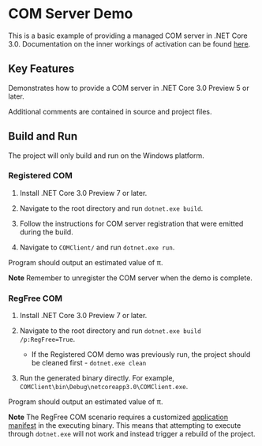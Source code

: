 COM Server Demo
================

This is a basic example of providing a managed COM server in .NET Core 3.0. Documentation on the inner workings of activation can be found [here](https://github.com/dotnet/core-setup/blob/master/Documentation/design-docs/COM-activation.md).

Key Features
------------

Demonstrates how to provide a COM server in .NET Core 3.0 Preview 5 or later.

Additional comments are contained in source and project files.

Build and Run
-------------

The project will only build and run on the Windows platform.

### Registered COM ###

1) Install .NET Core 3.0 Preview 7 or later.

1) Navigate to the root directory and run `dotnet.exe build`.

1) Follow the instructions for COM server registration that were emitted during the build.

1) Navigate to `COMClient/` and run `dotnet.exe run`.

Program should output an estimated value of &#960;.

**Note** Remember to unregister the COM server when the demo is complete.

### RegFree COM ###

1) Install .NET Core 3.0 Preview 7 or later.

1) Navigate to the root directory and run `dotnet.exe build /p:RegFree=True`.

    - If the Registered COM demo was previously run, the project should be cleaned first - `dotnet.exe clean`

1) Run the generated binary directly. For example, `COMClient\bin\Debug\netcoreapp3.0\COMClient.exe`.

Program should output an estimated value of &#960;.

**Note** The RegFree COM scenario requires a customized [application manifest](https://docs.microsoft.com/windows/desktop/sbscs/manifests) in the executing binary. This means that attempting to execute through `dotnet.exe` will not work and instead trigger a rebuild of the project.

